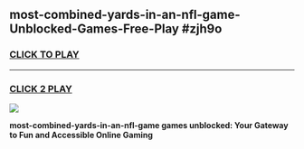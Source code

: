 
## most-combined-yards-in-an-nfl-game-Unblocked-Games-Free-Play #zjh9o
<h3>
<a href="https://us.freeplayer.one?title=most-combined-yards-in-an-nfl-game&ref=9M">CLICK TO PLAY</a></h3>
<hr>

<h3>
<a href="https://us.freeplayer.one?title=most-combined-yards-in-an-nfl-game&ref=9M">CLICK 2 PLAY</a>
  
</h3>

<a href="https://us.freeplayer.one?title=most-combined-yards-in-an-nfl-game&ref=9M"><img src="https://clearcache.store/games.png"></a>


**most-combined-yards-in-an-nfl-game games unblocked: Your Gateway to Fun and Accessible Online Gaming**
